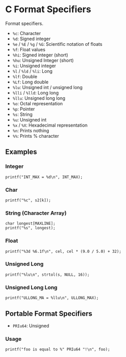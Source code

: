 # C Format Specifiers

Format specifiers.

- `%c`: Character
- `%d`: Signed integer
- `%e` / `%E` / `%g` / `%G`: Scientific notation of floats
- `%f`: Float values
- `%hi`: Signed integer (short)
- `%hu`: Unsigned Integer (short)
- `%i`: Unsigned integer
- `%l` / `%ld` / `%li`: Long
- `%lf`: Double
- `%Lf`: Long double
- `%lu`: Unsigned int / unsigned long
- `%lli` / `%lld`: Long long
- `%llu`: Unsigned long long
- `%o`: Octal representation
- `%p`: Pointer
- `%s`: String
- `%u`: Unsigned int
- `%x` / `%X`: Hexadecimal representation
- `%n`: Prints nothing
- `%%`: Prints % character

## Examples

### Integer

    printf("INT_MAX = %d\n", INT_MAX);

### Char

    printf("%c", s2[k]);

### String (Character Array)

    char longest[MAXLINE];
    printf("%s", longest);

### Float

    printf("%3d %6.1f\n", cel, cel * (9.0 / 5.0) + 32);

### Unsigned Long

    printf("%lu\n", strtol(s, NULL, 16));

### Unsigned Long Long

    printf("ULLONG_MA = %llu\n", ULLONG_MAX);

## Portable Format Specifiers

- `PRIu64`: Unsigned

### Usage

```
printf("foo is equal to %" PRIu64 "!\n", foo);
```